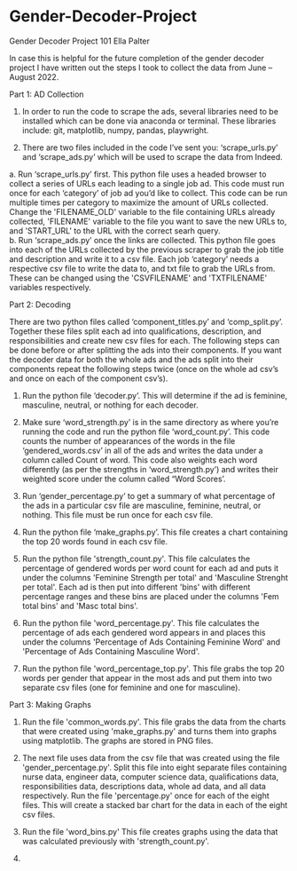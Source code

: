 # Gender-Decoder-Project
Gender Decoder Project 101
Ella Palter

In case this is helpful for the future completion of the gender decoder project I have written out the steps I took to collect the data from June – August 2022.

Part 1: AD Collection

1.  In order to run the code to scrape the ads, several libraries need to be installed which can be done via anaconda or terminal. These libraries include: git, matplotlib, numpy, pandas, playwright.

3.	There are two files included in the code I’ve sent you: ‘scrape_urls.py’ and ‘scrape_ads.py’ which will be used to scrape the data from Indeed.

a.	Run ‘scrape_urls.py’ first. This python file uses a headed browser to collect a series of URLs each leading to a single job ad. This code must run once for each ‘category’ of job ad you’d like to collect. This code can be run multiple times per category to maximize the amount of URLs collected. Change the 'FILENAME_OLD' variable to the file containing URLs already collected, 'FILENAME' variable to the file you want to save the new URLs to, and 'START_URL' to the URL with the correct searh query.  
b.	Run ‘scrape_ads.py’ once the links are collected. This python file goes into each of the URLs collected by the previous scraper to grab the job title and description and write it to a csv file. Each job ‘category’ needs a respective csv file to write the data to, and txt file to grab the URLs from. These can be changed using the 'CSVFILENAME' and 'TXTFILENAME' variables respectively.

Part 2: Decoding

There are two python files called ‘component_titles.py’ and ‘comp_split.py’. Together these files split each ad into qualifications, description, and responsibilities and create new csv files for each. The following steps can be done before or after splitting the ads into their components. If you want the decoder data for both the whole ads and the ads split into their components repeat the following steps twice (once on the whole ad csv’s and once on each of the component csv’s).

1.	Run the python file ‘decoder.py’. This will determine if the ad is feminine, masculine, neutral, or nothing for each decoder. 

2.	Make sure ‘word_strength.py’ is in the same directory as where you’re running the code and run the python file ‘word_count.py’. This code counts the number of appearances of the words in the file ‘gendered_words.csv’ in all of the ads and writes the data under a column called Count of word. This code also weights each word differently (as per the strengths in ‘word_strength.py’) and writes their weighted score under the column called “Word Scores’. 

3.	Run ‘gender_percentage.py’ to get a summary of what percentage of the ads in a particular csv file are masculine, feminine, neutral, or nothing. This file must be run once for each csv file. 

4.	Run the python file ‘make_graphs.py’. This file creates a chart containing the top 20 words found in each csv file.

5.	Run the python file 'strength_count.py'. This file calculates the percentage of gendered words per word count for each ad and puts it under the columns 'Feminine Strength per total' and 'Masculine Strenght per total'. Each ad is then put into different 'bins' with different percentage ranges and these bins are placed under the columns 'Fem total bins' and 'Masc total bins'.

6.	Run the python file 'word_percentage.py'. This file calculates the percentage of ads each gendered word appears in and places this under the columns 'Percentage of Ads Containing Feminine Word' and 'Percentage of Ads Containing Masculine Word'.

7.	Run the python file 'word_percentage_top.py'. This file grabs the top 20 words per gender that appear in the most ads and put them into two separate csv files (one for feminine and one for masculine).

Part 3: Making Graphs

1.  Run the file 'common_words.py'. This file grabs the data from the charts that were created using 'make_graphs.py' and turns them into graphs using matplotlib. The graphs are stored in PNG files.

2.  The next file uses data from the csv file that was created using the file 'gender_percentage.py'. Split this file into eight separate files containing nurse data, engineer data, computer science data, qualifications data, responsibilities data, descriptions data, whole ad data, and all data respectively. Run the file 'percentage.py' once for each of the eight files. This will create a stacked bar chart for the data in each of the eight csv files.

3.  Run the file 'word_bins.py' This file creates graphs using the data that was calculated previously with 'strength_count.py'.

4.  
